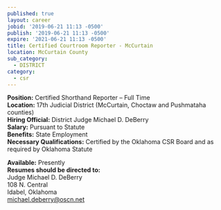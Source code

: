 ```yaml
---
published: true
layout: career
jobid: '2019-06-21 11:13 -0500'
publish: '2019-06-21 11:13 -0500'
expire: '2021-06-21 11:13 -0500'
title: Certified Courtroom Reporter - McCurtain
location: McCurtain County
sub_category:
  - DISTRICT
category:
  - csr
---
```

**Position:** Certified Shorthand Reporter – Full Time  
**Location:** 17th Judicial District (McCurtain, Choctaw and Pushmataha counties)    
**Hiring Official:** District Judge Michael D. DeBerry    
**Salary:** Pursuant to Statute  
**Benefits:** State Employment  
**Necessary Qualifications:** Certified by the Oklahoma CSR Board and as required by Oklahoma Statute

**Available:** Presently    
**Resumes should be directed to:**  
Judge Michael D. DeBerry  
108 N. Central   
Idabel, Oklahoma    
[michael.deberry@oscn.net](mailto:michael.deberry@oscn.net)
